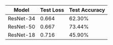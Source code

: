 | Model     | Test Loss | Test Accuracy |
| --------- | --------- | ------------- |
| ResNet-34 | 0.664     | 62.30%        |
| ResNet-50 | 0.667     | 73.44%        |
| ResNet-18 | 0.716     | 45.90%        |
